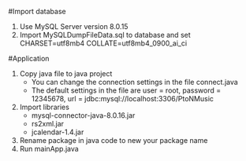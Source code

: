 #Import database
1. Use MySQL Server version 8.0.15
2. Import MySQLDumpFileData.sql to database and set CHARSET=utf8mb4 COLLATE=utf8mb4_0900_ai_ci


#Application
1. Copy java file to java project
	- You can change the connection settings in the file connect.java 
	- The default settings in the file are 
		user = root, 
		password = 12345678, 
		url = jdbc:mysql://localhost:3306/PtoNMusic
2. Import libraries   
	- mysql-connector-java-8.0.16.jar
	- rs2xml.jar
	- jcalendar-1.4.jar
3. Rename package in java code to new your package name
4. Run mainApp.java
